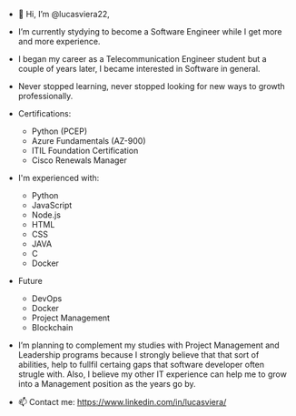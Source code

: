 * 👋 Hi, I’m @lucasviera22,

* I’m currently stydying to become a Software Engineer while I get more and more experience.

* I began my career as a Telecommunication Engineer student but a couple of years later, I became interested in Software in general.

* Never stopped learning, never stopped looking for new ways to growth professionally. 

* Certifications: 
    * Python (PCEP)
    * Azure Fundamentals (AZ-900)
    * ITIL Foundation Certification
    * Cisco Renewals Manager
    
* I'm experienced with:
    * Python
    * JavaScript
    * Node.js
    * HTML
    * CSS
    * JAVA
    * C
    * Docker

* Future
    * DevOps
    * Docker
    * Project Management
    * Blockchain

* I’m planning to complement my studies with Project Management and Leadership programs because I strongly believe that that sort of abilities, help to fullfil certaing gaps that software developer often strugle with. Also, I believe my other IT experience can help me to grow into a Management position as the years go by.

* 📫 Contact me: https://www.linkedin.com/in/lucasviera/
